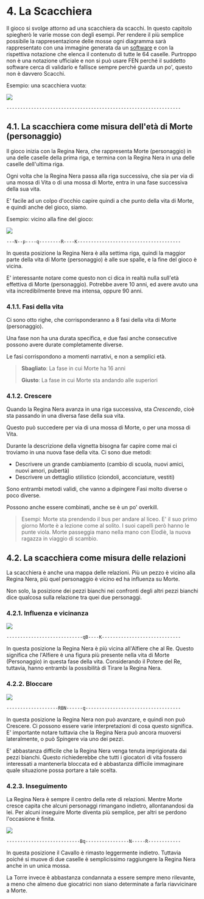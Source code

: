 # 4. La Scacchiera

Il gioco si svolge attorno ad una scacchiera da scacchi. In questo capitolo spiegherò le varie mosse con degli esempi. Per rendere il più semplice possibile la rappresentazione delle mosse ogni diagramma sarà rappresentato con una immagine generata da un [software](https://www.jinchess.com/chessboard/composer/) e con la rispettiva notazione che elenca il contenuto di tutte le 64 caselle. Purtroppo non è una notazione ufficiale e non si può usare FEN perché il suddetto software cerca di validarlo e fallisce sempre perché guarda un po', questo non è davvero Scacchi. 

Esempio: una scacchiera vuota:

![](img/4.png)

    ----------------------------------------------------------------

## 4.1. La scacchiera come misura dell'età di Morte (personaggio)

Il gioco inizia con la Regina Nera, che rappresenta Morte (personaggio) in una delle caselle della prima riga, e termina con la Regina Nera in una delle caselle dell'ultima riga.

Ogni volta che la Regina Nera passa alla riga successiva, che sia per via di una mossa di Vita o di una mossa di Morte, entra in una fase successiva della sua vita.

E' facile ad un colpo d'occhio capire quindi a che punto della vita di Morte, e quindi anche del gioco, siamo.

Esempio: vicino alla fine del gioco:

![](img/4.1.png)

    ---N--p----q--------R----K--------------------------------------

In questa posizione la Regina Nera è alla settima riga, quindi la maggior parte della vita di Morte (personaggio) è alle sue spalle, e la fine del gioco è vicina.

E' interessante notare come questo non ci dica in realtà nulla sull'età effettiva di Morte (personaggio). Potrebbe avere 10 anni, ed avere avuto una vita incredibilmente breve ma intensa, oppure 90 anni.

### 4.1.1. Fasi della vita

Ci sono otto righe, che corrisponderanno a 8 fasi della vita di Morte (personaggio). 

Una fase non ha una durata specifica, e due fasi anche consecutive possono avere durate completamente diverse. 

Le fasi corrispondono a momenti narrativi, e non a semplici età.

> **Sbagliato**: 
> La fase in cui Morte ha 16 anni
> 
> **Giusto**: La fase in cui Morte sta andando alle superiori

### 4.1.2. Crescere

Quando la Regina Nera avanza in una riga successiva, sta *Crescendo*, cioè sta passando in una diversa fase della sua vita.

Questo può succedere per via di una mossa di Morte, o per una mossa di Vita.

Durante la descrizione della vignetta bisogna far capire come mai ci troviamo in una nuova fase della vita. Ci sono due metodi:

- Descrivere un grande cambiamento (cambio di scuola, nuovi amici, nuovi amori, pubertà)
- Descrivere un dettaglio stilistico (ciondoli, acconciature, vestiti)

Sono entrambi metodi validi, che vanno a dipingere Fasi molto diverse o poco diverse.

Possono anche essere combinati, anche se è un po' overkill.

> Esempi:
> Morte sta prendendo il bus per andare al liceo. E' il suo primo giorno
> Morte è a lezione come al solito. I suoi capelli però hanno le punte viola.
> Morte passeggia mano nella mano con Elodìè, la nuova ragazza in viaggio di scambio.

## 4.2. La scacchiera come misura delle relazioni

La scacchiera è anche una mappa delle relazioni. Più un pezzo è vicino alla Regina Nera, più quel personaggio è vicino ed ha influenza su Morte.

Non solo, la posizione dei pezzi bianchi nei confronti degli altri pezzi bianchi dice qualcosa sulla relazione tra quei due personaggi.

### 4.2.1. Influenza e vicinanza

![](img/4.2.1.png)

    ----------------------------qB----K-----------------------------

In questa posizione la Regina Nera è più vicina all'Alfiere che al Re. Questo significa che l'Alfiere è una figura più presente nella vita di Morte (Personaggio) in questa fase della vita. Considerando il Potere del Re, tuttavia, hanno entrambi la possibilità di Tirare la Regina Nera.

### 4.2.2. Bloccare

![](img/4.2.2.png)

    -------------------RBN------q-----------------------------------

In questa posizione la Regina Nera non può avanzare, e quindi non può Crescere. Ci possono essere varie interpretazioni di cosa questo significa. E' importante notare tuttavia che la Regina Nera può ancora muoversi lateralmente, o può Spingere via uno dei pezzi. 

E' abbastanza difficile che la Regina Nera venga tenuta imprigionata dai pezzi bianchi. Questo richiederebbe che tutti i giocatori di vita fossero interessati a mantenerla bloccata ed è abbastanza difficile immaginare quale situazione possa portare a tale scelta.

### 4.2.3. Inseguimento

La Regina Nera è sempre il centro della rete di relazioni. Mentre Morte cresce capita che alcuni personaggi rimangano indietro, allontanandosi da lei. Per alcuni inseguire Morte diventa più semplice, per altri se perdono l'occasione è finita.

![](img/4.2.3.png)

    ---------------------------Bq----------------N-----R------------

In questa posizione il Cavallo è rimasto leggermente indietro. Tuttavia poiché si muove di due caselle è semplicissimo raggiungere la Regina Nera anche in un unica mossa.

La Torre invece è abbastanza condannata a essere sempre meno rilevante, a meno che almeno due giocatrici non siano determinate a farla riavvicinare a Morte.
